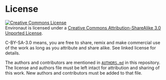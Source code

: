 # License

<a rel="license" href="http://creativecommons.org/licenses/by-sa/3.0/deed.en_US"><img alt="Creative Commons License" style="border-width:0" src="http://i.creativecommons.org/l/by-sa/3.0/88x31.png" /></a><br /><span xmlns:dct="http://purl.org/dc/terms/" property="dct:title">Environaut</span> is licensed under a <a rel="license" href="http://creativecommons.org/licenses/by-sa/3.0/deed.en_US">Creative Commons Attribution-ShareAlike 3.0 Unported License</a>.

C-BY-SA-3.0 means, you are free to share, remix and make commercial use of the
work as long as you attribute and share alike. See linked license for details.

The authors and contributors are mentioned in [`AUTHORS.md`](AUTHORS.md) in this
repository. The license and authors file must be left intact for attribution and
sharing of this work. New authors and contributors must be added to that file.
